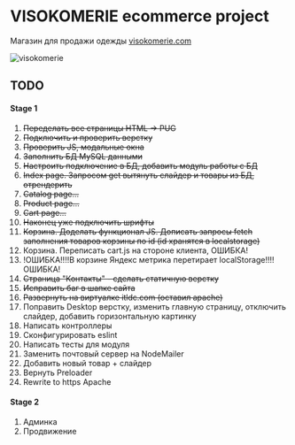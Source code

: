 # VISOKOMERIE ecommerce project

Магазин для продажи одежды [visokomerie.com](https://visokomerie.ru/)

![visokomerie](https://user-images.githubusercontent.com/22370622/173572199-db60551a-badd-48e9-8c48-454f9bd76e64.gif)


## TODO
#### Stage 1         
1. <s>Переделать все страницы HTML -> PUG</s>
2. <s>Подключить и проверить верстку</s>
3. <s>Проверить JS, модальные окна</s>
4. <s>Заполнить БД MySQL данными</s>
5. <s>Настроить подключение в БД, добавить модуль работы с БД</s>
6. <s>Index page. Запросом get вытянуть слайдер и товары из БД, отрендерить</s>
7. <s>Catalog page...</s>
8. <s>Product page...</s>
9. <s>Cart page...</s>
10. <s>Наконец уже подключить шрифты</s>
11. <s>Корзина. Доделать функционал JS. Дописать запросы fetch заполнения товаров корзины по id (id хранятся в localstorage)</s>
12. Корзина. Переписать cart.js на стороне клиента, ОШИБКА!
13. !ОШИБКА!!!!В корзине Яндекс метрика перетирает localStorage!!!!ОШИБКА!
14. <s>Страница "Контакты" - сделать статичную верстку</s>
15. <s>Исправить баг в шапке сайта</s>
16. <s>Развернуть на виртуалке itldc.com (оставил apache)</s>
17. Поправить Desktop верстку, изменить главную страницу, отключить слайдер, добавить горизонтальную картинку 
18. Написать контроллеры
19. Сконфигурировать eslint
20. Написать тесты для модуля
21. Заменить почтовый сервер на NodeMailer
22. Добавить новый товар + слайдер
23. Вернуть Preloader
24. Rewrite to https Apache


#### Stage 2 
1. Админка
2. Продвижение
  
